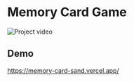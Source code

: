 # Memory Card Game

![Project video](https://github.com/jabaaq/Memory-Card/assets/113661042/db1cd285-1365-408f-9a7a-372a9ebfd9ce)

## Demo

https://memory-card-sand.vercel.app/
